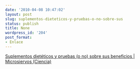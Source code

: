 ```yaml
---
date: '2010-04-08 10:47:02'
layout: post
slug: suplementos-dieteticos-y-pruebas-o-no-sobre-sus
status: publish
title: None
wordpress_id: '204'
post_format:
- Enlace
---
```


[Suplementos dietéticos y pruebas (o no) sobre sus beneficios | Microsiervos (Ciencia)](http://www.microsiervos.com/archivo/ciencia/suplementos-dieteticos-mas-populares-vs-pruebas-sobre-beneficios.html)
